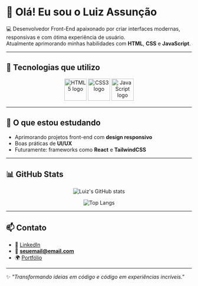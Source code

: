 # 👋 Olá! Eu sou o Luiz Assunção  

💻 Desenvolvedor Front-End apaixonado por criar interfaces modernas, responsivas e com ótima experiência de usuário.  
Atualmente aprimorando minhas habilidades com **HTML**, **CSS** e **JavaScript**.  

---

## 🚀 Tecnologias que utilizo

<div align="center">

<img src="https://cdn.jsdelivr.net/gh/devicons/devicon/icons/html5/html5-original.svg" width="60" alt="HTML5 logo" />
<img src="https://cdn.jsdelivr.net/gh/devicons/devicon/icons/css3/css3-original.svg" width="60" alt="CSS3 logo" />
<img src="https://cdn.jsdelivr.net/gh/devicons/devicon/icons/javascript/javascript-original.svg" width="60" alt="JavaScript logo" />

</div>

---

## 🌱 O que estou estudando
- Aprimorando projetos front-end com **design responsivo**
- Boas práticas de **UI/UX**
- Futuramente: frameworks como **React** e **TailwindCSS**

---

## 📊 GitHub Stats

<div align="center">
  
![Luiz's GitHub stats](https://github-readme-stats.vercel.app/api?username=SeuUsuarioGitHub&show_icons=true&theme=tokyonight)
  
![Top Langs](https://github-readme-stats.vercel.app/api/top-langs/?username=SeuUsuarioGitHub&layout=compact&theme=tokyonight)

</div>

---

## 📫 Contato

- 💼 [LinkedIn](https://www.linkedin.com/in/seulinkedin)
- 📧 **seuemail@email.com**
- 🌍 [Portfólio](https://seusite.com)

---

✨ _"Transformando ideias em código e código em experiências incríveis."_  

